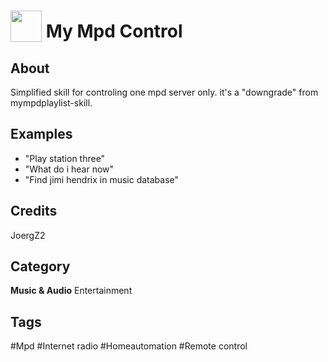 # <img src="https://raw.githack.com/FortAwesome/Font-Awesome/master/svgs/solid/list.svg" card_color="#22A7F0" width="50" height="50" style="vertical-align:bottom"/> My Mpd Control


## About
Simplified skill for controling one mpd server only. it's a "downgrade" from mympdplaylist-skill.

## Examples
* "Play station three"
* "What do i hear now"
* "Find jimi hendrix in music database"

## Credits
JoergZ2

## Category
**Music & Audio**
Entertainment

## Tags
#Mpd
#Internet radio
#Homeautomation
#Remote control


